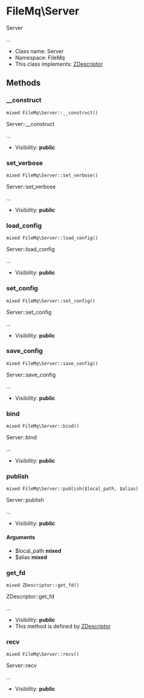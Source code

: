 FileMq\Server
===============

Server

...


* Class name: Server
* Namespace: FileMq
* This class implements: [ZDescriptor](ZDescriptor.md)






Methods
-------


### __construct

    mixed FileMq\Server::__construct()

Server::__construct

...

* Visibility: **public**




### set_verbose

    mixed FileMq\Server::set_verbose()

Server::set_verbose

...

* Visibility: **public**




### load_config

    mixed FileMq\Server::load_config()

Server::load_config

...

* Visibility: **public**




### set_config

    mixed FileMq\Server::set_config()

Server::set_config

...

* Visibility: **public**




### save_config

    mixed FileMq\Server::save_config()

Server::save_config

...

* Visibility: **public**




### bind

    mixed FileMq\Server::bind()

Server::bind

...

* Visibility: **public**




### publish

    mixed FileMq\Server::publish($local_path, $alias)

Server::publish

...

* Visibility: **public**


#### Arguments
* $local_path **mixed**
* $alias **mixed**



### get_fd

    mixed ZDescriptor::get_fd()

ZDescriptor::get_fd

...

* Visibility: **public**
* This method is defined by [ZDescriptor](ZDescriptor.md)




### recv

    mixed FileMq\Server::recv()

Server::recv

...

* Visibility: **public**



